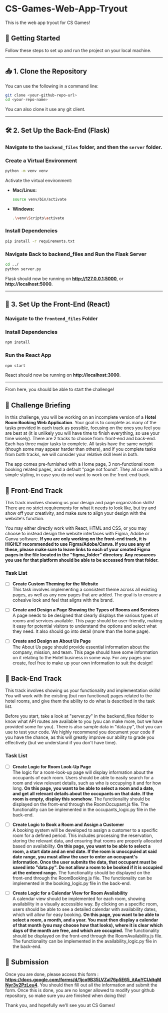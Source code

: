 # CS-Games-Web-App-Tryout
This is the web app tryout for CS Games!

## 🚀 Getting Started

Follow these steps to set up and run the project on your local machine.

---

## 📥 1. Clone the Repository
You can use the following in a command line:
```sh
git clone <your-github-repo-url>
cd <your-repo-name>
```
You can also clone it use any git client.

---

## 🛠 2. Set Up the Back-End (Flask)

### Navigate to the `backend_files` folder, and then the `server` folder.

### Create a Virtual Environment
```sh
python -m venv venv
```
Activate the virtual environment:
- **Mac/Linux:**
  ```sh
  source venv/bin/activate
  ```
- **Windows:**
  ```sh
  .\venv\Scripts\activate
  ```

### Install Dependencies
```sh
pip install -r requirements.txt
```

### Navigate Back to backend_files and Run the Flask Server
```sh
cd ../
python server.py
```
Flask should now be running on **http://127.0.0.1:5000**, or **http://localhost:5000**.

---

## 🎨 3. Set Up the Front-End (React)

### Navigate to the `frontend_files` Folder

### Install Dependencies
```sh
npm install
```

### Run the React App
```sh
npm start
```
React should now be running on **http://localhost:3000**.

---

From here, you should be able to start the challenge!

## 🚀 Challenge Briefing

In this challenge, you will be working on an incomplete version of a **Hotel Room Booking Web Application**. Your goal is to complete as many of the tasks provided in each track as possible, focusing on the ones you feel you are best at (it is unlikely you will have time to finish everything, so use your time wisely). There are 2 tracks to choose from: front-end and back-end. Each has three major tasks to complete. All tasks have the same weight (though some may appear harder than others), and if you complete tasks from both tracks, we will consider your relative skill level in both.

The app comes pre-furnished with a Home page, 3 non-functional room booking related pages, and a default "page not found". They all come with a simple styling, in case you do not want to work on the front-end track.

## 🚀 Front-End Track

This track involves showing us your design and page organization skills! There are no strict requirements for what it needs to look like, but try and show off your creativity, and make sure to align your design with the website's function.

You may either directly work with React, HTML and CSS, or you may choose to instead design the website interfaces with Figma, Adobe or Canva software. **If you are only working on the front-end track, it is HIGHLY recommended to use Figma/Adobe/Canva. If you use any of these, please make sure to leave links to each of your created Figma pages in the file located in the "figma_folder" directory. Any resources you use for that platform should be able to be accessed from that folder.**

### Task List

- [ ] **Create Custom Theming for the Website**  
  This task involves implementing a consistent theme across all existing pages, as well as any new pages that are added. The goal is to ensure a cohesive look and feel that aligns with the brand.

- [ ] **Create and Design a Page Showing the Types of Rooms and Services**  
  A page needs to be designed that clearly displays the various types of rooms and services available. This page should be user-friendly, making it easy for potential visitors to understand the options and select what they need. It also should go into detail (more than the home page).

- [ ] **Create and Design an About Us Page**  
  The About Us page should provide essential information about the company, mission, and team. This page should have some information on it relating to the Hotel business in some way. For any pages you create, feel free to make up your own information to suit the design!

## 🚀 Back-End Track

This track involves showing us your functionality and implementation skills! You will work with the existing (but non functional) pages related to the hotel rooms, and give them the ability to do what is described in the task list.

Before you start, take a look at "server.py" in the backend_files folder to know what API routes are available to you (you can make more, but we have provided some for you).
There is also sample data in "data.py", that you can use to test your code.
We highly recommend you document your code if you have the chance, as this will greatly improve our ability to grade you effectively (but we understand if you don't have time).

### Task List

- [ ] **Create Logic for Room Look-Up Page**  
  The logic for a room-look-up page will display information about the occupants of each room. Users should be able to easily search for a room and view relevant details, such as who is occupying it and for how long.
  **On this page, you want to be able to select a room and a date, and get all relevant details about the occupants on that date. If the room is empty, display this somehow.**
  The functionality should be displayed on the front-end through the RoomOccupant.js file. The functionality can be implemented in the occupants_logic.py file in the back-end.

- [ ] **Create Logic to Book a Room and Assign a Customer**  
  A booking system will be developed to assign a customer to a specific room for a defined period. This includes processing the reservation, storing the relevant data, and ensuring that rooms are properly allocated based on availability.
   **On this page, you want to be able to select a room, a start date and an end date. If the room is unoccpuied at said date range, you must allow the user to enter an occupant's information. Once the user submits the data, that occupant must be saved into "data.py". Do not allow a room to be booked if it is occupied at the entered range.**
  The functionality should be displayed on the front-end through the RoomBooking.js file. The functionality can be implemented in the booking_logic.py file in the back-end.

- [ ] **Create Logic for a Calendar View for Room Availability**  
  A calendar view should be implemented for each room, showing availability in a visually accessible way. By clicking on a specific room, users should be able to see a detailed calendar with availability dates, which will allow for easy booking.
     **On this page, you want to be able to select a room, a month, and a year. You must then display a calendar of that month (you may choose how that looks), where it is clear which days of the month are free, and which are occupied.**
  The functionality should be displayed on the front-end through the RoomAvailability.js file. The functionality can be implemented in the availability_logic.py file in the back-end.

## 🚀 Submission

Once you are done, please access this form : **https://docs.google.com/forms/d/1jco9B35LVZal76p5E65_itAqYCUdtqMNyr3v2PzLeu4**. You should then fill out all the information and submit the form. Once this is done, you are no longer allowed to modify your github repository, so make sure you are finished when doing this!

Thank you, and hopefully we'll see you at CS Games!